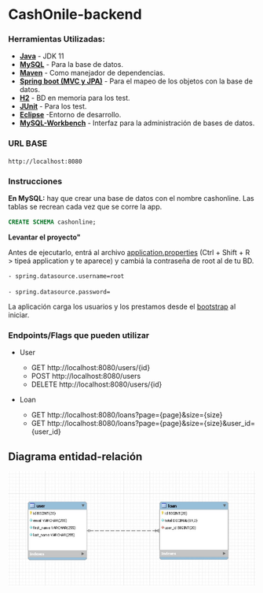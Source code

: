 # CashOnile-backend

### Herramientas Utilizadas:

* **[Java](https://jdk.java.net/java-se-ri/11)** - JDK 11
* **[MySQL](https://www.mysql.com/)** - Para la base de datos.
* **[Maven](https://maven.apache.org/)** - Como manejador de dependencias.
* **[Spring boot (MVC y JPA)](https://spring.io/)** - Para el mapeo de los objetos con la base de datos.
* **[H2](https://mvnrepository.com/artifact/com.h2database/h2)** - BD en memoria para los test.
* **[JUnit](https://mvnrepository.com/artifact/junit/junit)** - Para los test.
* **[Eclipse](https://www.eclipse.org/downloads/packages/)** -Entorno de desarrollo.
* **[MySQL-Workbench](https://dev.mysql.com/downloads/mysql/)** - Interfaz para la administración de bases de datos.


### URL BASE
```http://localhost:8080 ```

### Instrucciones

__En MySQL:__
 hay que crear una base de datos con el nombre cashonline. Las tablas se recrean cada vez que se corre la app.

``` sql
CREATE SCHEMA cashonline;
```


__Levantar el proyecto"__
 
Antes de ejecutarlo, entrá al archivo  [application.properties](https://github.com/sebastianomsk/CashOnile-backend/blob/main/src/main/resources/application.properties) (Ctrl + Shift + R > tipeá application y te aparece) 
y cambiá la contraseña de root al de tu BD. 

```
- spring.datasource.username=root

- spring.datasource.password=
```

La aplicación carga los usuarios y los prestamos desde el [bootstrap](https://github.com/sebastianomsk/CashOnile-backend/blob/main/src/main/java/com/examen/cashonline/Bootstrap.java) al iniciar.

### Endpoints/Flags que pueden utilizar

* User
  - GET http://localhost:8080/users/{id}
  - POST http://localhost:8080/users
  - DELETE http://localhost:8080/users/{id}

* Loan

  - GET http://localhost:8080/loans?page={page}&size={size}
  - GET http://localhost:8080/loans?page={page}&size={size}&user_id={user_id}

## Diagrama entidad-relación

![Solución](docs/DER.png)

